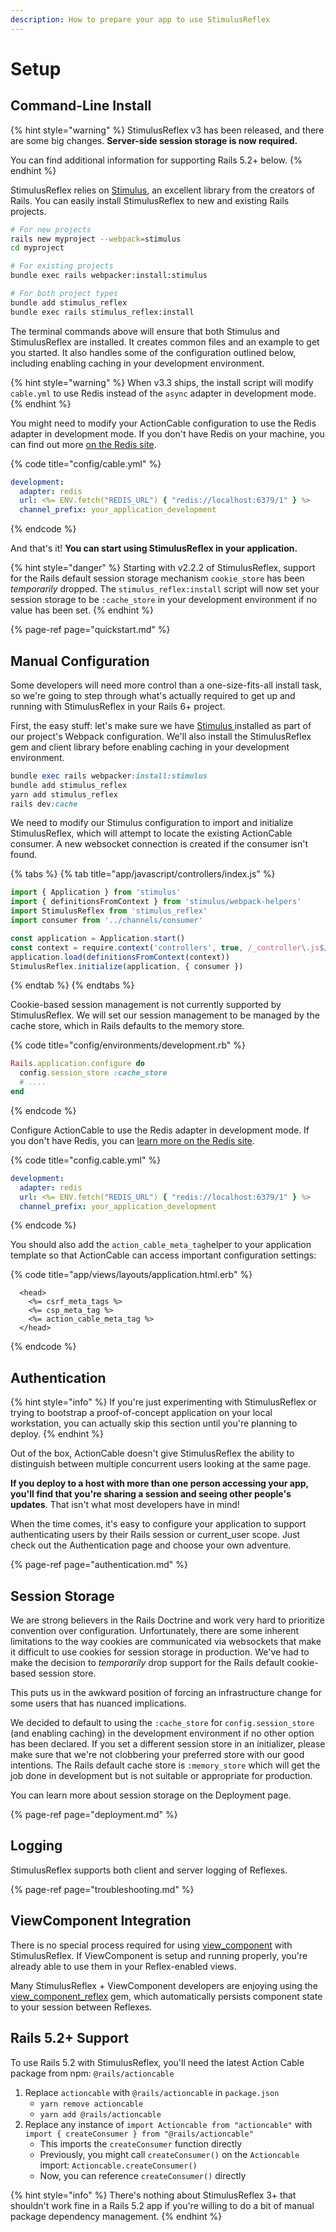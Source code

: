 ```yaml
---
description: How to prepare your app to use StimulusReflex
---
```


# Setup

## Command-Line Install

{% hint style="warning" %}
StimulusReflex v3 has been released, and there are some big changes. **Server-side session storage is now required.**

You can find additional information for supporting Rails 5.2+ below.
{% endhint %}

StimulusReflex relies on [Stimulus](https://stimulusjs.org/), an excellent library from the creators of Rails. You can easily install StimulusReflex to new and existing Rails projects.

```bash
# For new projects
rails new myproject --webpack=stimulus
cd myproject

# For existing projects
bundle exec rails webpacker:install:stimulus

# For both project types
bundle add stimulus_reflex
bundle exec rails stimulus_reflex:install
```

The terminal commands above will ensure that both Stimulus and StimulusReflex are installed. It creates common files and an example to get you started. It also handles some of the configuration outlined below, including enabling caching in your development environment.

{% hint style="warning" %}
When v3.3 ships, the install script will modify `cable.yml` to use Redis instead of the `async` adapter in development mode.
{% endhint %}

You might need to modify your ActionCable configuration to use the Redis adapter in development mode. If you don't have Redis on your machine, you can find out more [on the Redis site](https://redis.io/topics/quickstart).

{% code title="config/cable.yml" %}
```yaml
development:
  adapter: redis
  url: <%= ENV.fetch("REDIS_URL") { "redis://localhost:6379/1" } %>
  channel_prefix: your_application_development
```
{% endcode %}

And that's it! **You can start using StimulusReflex in your application.**

{% hint style="danger" %}
Starting with v2.2.2 of StimulusReflex, support for the Rails default session storage mechanism `cookie_store` has been _temporarily_ dropped. The `stimulus_reflex:install` script will now set your session storage to be `:cache_store` in your development environment if no value has been set.
{% endhint %}

{% page-ref page="quickstart.md" %}

## Manual Configuration

Some developers will need more control than a one-size-fits-all install task, so we're going to step through what's actually required to get up and running with StimulusReflex in your Rails 6+ project.

First, the easy stuff: let's make sure we have [Stimulus ](https://stimulusjs.org)installed as part of our project's Webpack configuration. We'll also install the StimulusReflex gem and client library before enabling caching in your development environment.

```ruby
bundle exec rails webpacker:install:stimulus
bundle add stimulus_reflex
yarn add stimulus_reflex
rails dev:cache
```

We need to modify our Stimulus configuration to import and initialize StimulusReflex, which will attempt to locate the existing ActionCable consumer. A new websocket connection is created if the consumer isn't found.

{% tabs %}
{% tab title="app/javascript/controllers/index.js" %}
```javascript
import { Application } from 'stimulus'
import { definitionsFromContext } from 'stimulus/webpack-helpers'
import StimulusReflex from 'stimulus_reflex'
import consumer from '../channels/consumer'

const application = Application.start()
const context = require.context('controllers', true, /_controller\.js$/)
application.load(definitionsFromContext(context))
StimulusReflex.initialize(application, { consumer })
```
{% endtab %}
{% endtabs %}

Cookie-based session management is not currently supported by StimulusReflex. We will set our session management to be managed by the cache store, which in Rails defaults to the memory store.

{% code title="config/environments/development.rb" %}
```ruby
Rails.application.configure do
  config.session_store :cache_store
  # ....
end
```
{% endcode %}

Configure ActionCable to use the Redis adapter in development mode. If you don't have Redis, you can [learn more on the Redis site](https://redis.io/topics/quickstart).

{% code title="config.cable.yml" %}
```yaml
development:
  adapter: redis
  url: <%= ENV.fetch("REDIS_URL") { "redis://localhost:6379/1" } %>
  channel_prefix: your_application_development
```
{% endcode %}

You should also add the `action_cable_meta_tag`helper to your application template so that ActionCable can access important configuration settings:

{% code title="app/views/layouts/application.html.erb" %}
```markup
  <head>
    <%= csrf_meta_tags %>
    <%= csp_meta_tag %>
    <%= action_cable_meta_tag %>
  </head>
```
{% endcode %}

## Authentication

{% hint style="info" %}
If you're just experimenting with StimulusReflex or trying to bootstrap a proof-of-concept application on your local workstation, you can actually skip this section until you're planning to deploy.
{% endhint %}

Out of the box, ActionCable doesn't give StimulusReflex the ability to distinguish between multiple concurrent users looking at the same page.

**If you deploy to a host with more than one person accessing your app, you'll find that you're sharing a session and seeing other people's updates**. That isn't what most developers have in mind!

When the time comes, it's easy to configure your application to support authenticating users by their Rails session or current\_user scope. Just check out the Authentication page and choose your own adventure.

{% page-ref page="authentication.md" %}

## Session Storage

We are strong believers in the Rails Doctrine and work very hard to prioritize convention over configuration. Unfortunately, there are some inherent limitations to the way cookies are communicated via websockets that make it difficult to use cookies for session storage in production. We've had to make the decision to _temporarily_ drop support for the Rails default cookie-based session store.

This puts us in the awkward position of forcing an infrastructure change for some users that has nuanced implications.

We decided to default to using the `:cache_store` for `config.session_store` \(and enabling caching\) in the development environment if no other option has been declared. If you set a different session store in an initializer, please make sure that we're not clobbering your preferred store with our good intentions. The Rails default cache store is `:memory_store` which will get the job done in development but is not suitable or appropriate for production.

You can learn more about session storage on the Deployment page.

{% page-ref page="deployment.md" %}

## Logging

StimulusReflex supports both client and server logging of Reflexes.

{% page-ref page="troubleshooting.md" %}

## ViewComponent Integration

There is no special process required for using [view\_component](https://github.com/github/view_component) with StimulusReflex. If ViewComponent is setup and running properly, you're already able to use them in your Reflex-enabled views.

Many StimulusReflex + ViewComponent developers are enjoying using the [view\_component\_reflex](https://github.com/joshleblanc/view_component_reflex) gem, which automatically persists component state to your session between Reflexes.

## Rails 5.2+ Support

To use Rails 5.2 with StimulusReflex, you'll need the latest Action Cable package from npm: `@rails/actioncable`

1. Replace `actioncable` with `@rails/actioncable` in `package.json`
   * `yarn remove actioncable`
   * `yarn add @rails/actioncable`
2. Replace any instance of `import Actioncable from "actioncable"` with `import { createConsumer } from "@rails/actioncable"`
   * This imports the `createConsumer` function directly
   * Previously, you might call `createConsumer()` on the `Actioncable` import: `Actioncable.createConsumer()`
   * Now, you can reference `createConsumer()` directly

{% hint style="info" %}
There's nothing about StimulusReflex 3+ that shouldn't work fine in a Rails 5.2 app if you're willing to do a bit of manual package dependency management.
{% endhint %}

